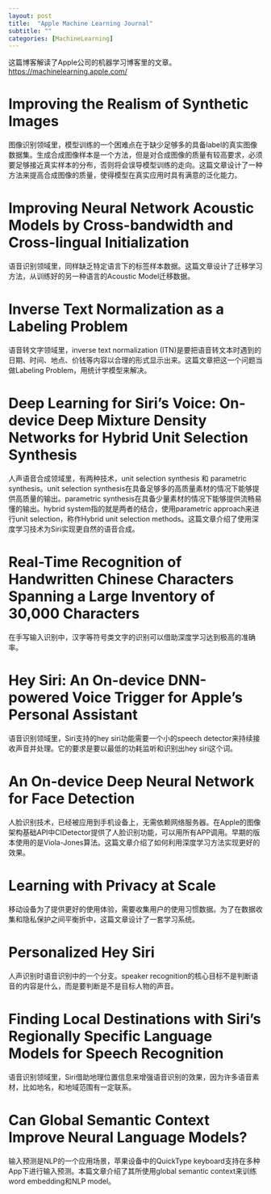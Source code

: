 ```yaml
---
layout: post
title:  "Apple Machine Learning Journal"
subtitle: ""
categories: [MachineLearning]
---
```


这篇博客解读了Apple公司的机器学习博客里的文章。
https://machinelearning.apple.com/

# Improving the Realism of Synthetic Images

图像识别领域里，模型训练的一个困难点在于缺少足够多的具备label的真实图像数据集。生成合成图像样本是一个方法，但是对合成图像的质量有较高要求，必须要足够接近真实样本的分布，否则将会误导模型训练的走向。这篇文章设计了一种方法来提高合成图像的质量，使得模型在真实应用时具有满意的泛化能力。

# Improving Neural Network Acoustic Models by Cross-bandwidth and Cross-lingual Initialization

语音识别领域里，同样缺乏特定语言下的标签样本数据。这篇文章设计了迁移学习方法，从训练好的另一种语言的Acoustic Model迁移数据。

# Inverse Text Normalization as a Labeling Problem

语音转文字领域里，inverse text normalization (ITN)是要把语音转文本时遇到的日期、时间、地点、价钱等内容以合理的形式显示出来。这篇文章把这一个问题当做Labeling Problem，用统计学模型来解决。

# Deep Learning for Siri’s Voice: On-device Deep Mixture Density Networks for Hybrid Unit Selection Synthesis

人声语音合成领域里，有两种技术，unit selection synthesis 和 parametric synthesis。unit selection synthesis在具备足够多的高质量素材的情况下能够提供高质量的输出。parametric synthesis在具备少量素材的情况下能够提供流畅易懂的输出。hybrid system指的就是两者的结合，使用parametric approach来进行unit selection，称作Hybrid unit selection methods。这篇文章介绍了使用深度学习技术为Siri实现更自然的语音合成。


# Real-Time Recognition of Handwritten Chinese Characters Spanning a Large Inventory of 30,000 Characters

在手写输入识别中，汉字等符号类文字的识别可以借助深度学习达到极高的准确率。

# Hey Siri: An On-device DNN-powered Voice Trigger for Apple’s Personal Assistant

语音识别领域里，Siri支持的hey siri功能需要一个小的speech detector来持续接收声音并处理。它的要求是要以最低的功耗监听和识别出hey siri这个词。

# An On-device Deep Neural Network for Face Detection

人脸识别技术，已经被应用到手机设备上，无需依赖网络服务器。在Apple的图像架构基础API中CIDetector提供了人脸识别功能，可以用所有APP调用。早期的版本使用的是Viola-Jones算法。这篇文章介绍了如何利用深度学习方法实现更好的效果。

# Learning with Privacy at Scale

移动设备为了提供更好的使用体验，需要收集用户的使用习惯数据。为了在数据收集和隐私保护之间平衡折中，这篇文章设计了一套学习系统。

# Personalized Hey Siri

人声识别时语音识别中的一个分支。speaker recognition的核心目标不是判断语音的内容是什么，而是要判断是不是目标人物的声音。

# Finding Local Destinations with Siri’s Regionally Specific Language Models for Speech Recognition

语音识别领域里，Siri借助地理位置信息来增强语音识别的效果，因为许多语音素材，比如地名，和地域范围有一定联系。

# Can Global Semantic Context Improve Neural Language Models?

输入预测是NLP的一个应用场景，苹果设备中的QuickType keyboard支持在多种App下进行输入预测。本篇文章介绍了其所使用global semantic context来训练word embedding和NLP model。